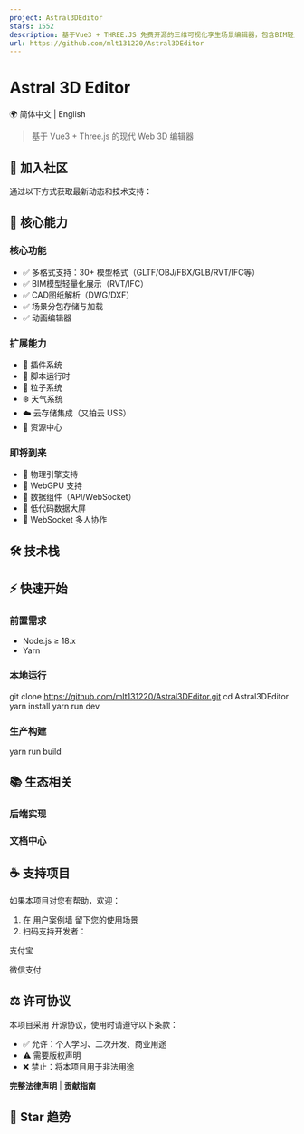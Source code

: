 ```yaml
---
project: Astral3DEditor
stars: 1552
description: 基于Vue3 + THREE.JS 免费开源的三维可视化孪生场景编辑器，包含BIM轻量化、CAD解析预览、粒子系统、插件系统等特色功能。               Based on vue3 + three.js free open source 3D visual twin scene editor, including BIM lightweight, CAD analysis preview, particle system, plug-in system and other features.
url: https://github.com/mlt131220/Astral3DEditor
---
```


Astral 3D Editor
================

🌍 简体中文 | English

> 基于 Vue3 + Three.js 的现代 Web 3D 编辑器

💬 加入社区
-------

通过以下方式获取最新动态和技术支持：

🚀 核心能力
-------

### 核心功能

-   ✅ 多格式支持：30+ 模型格式（GLTF/OBJ/FBX/GLB/RVT/IFC等）
-   ✅ BIM模型轻量化展示（RVT/IFC）
-   ✅ CAD图纸解析（DWG/DXF）
-   ✅ 场景分包存储与加载
-   ✅ 动画编辑器

### 扩展能力

-   🧩 插件系统
-   📜 脚本运行时
-   💫 粒子系统
-   ❄️ 天气系统
-   ☁️ 云存储集成（又拍云 USS）
-   🎠 资源中心

### 即将到来

-   🚧 物理引擎支持
-   🚧 WebGPU 支持
-   🚧 数据组件（API/WebSocket）
-   🚧 低代码数据大屏
-   🚧 WebSocket 多人协作

🛠️ 技术栈
-------

⚡ 快速开始
------

### 前置需求

-   Node.js ≥ 18.x
-   Yarn

### 本地运行

git clone https://github.com/mlt131220/Astral3DEditor.git
cd Astral3DEditor
yarn install
yarn run dev

### 生产构建

yarn run build

📚 生态相关
-------

### 后端实现

### 文档中心

☕ 支持项目
------

如果本项目对您有帮助，欢迎：

1.  在 用户案例墙 留下您的使用场景
2.  扫码支持开发者：

支付宝

微信支付

⚖️ 许可协议
-------

本项目采用 开源协议，使用时请遵守以下条款：

-   ✅ 允许：个人学习、二次开发、商业用途
-   ⚠️ 需要版权声明
-   ❌ 禁止：将本项目用于非法用途

**完整法律声明** | **贡献指南**

🌟 Star 趋势
----------
